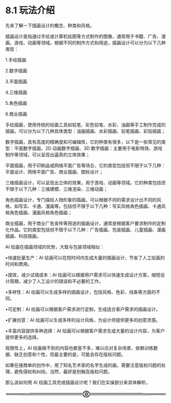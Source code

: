 # 8.1 玩法介绍

先来了解一下插画设计的概念、种类和风格。

插画设计是指通过手绘或计算机绘图等方式制作的图像，通常用于书籍、广告、漫画、游戏、动画等领域。根据不同的制作方式和用途，插画设计可以分为以下几种类型：

1.手绘插画

2.数字插画

3.平面插画

4.三维插画

5.角色插画

6.商业插画

手绘插画，使用传统的绘画工具如铅笔、彩色铅笔、水彩、油画等手工制作完成的插画，可以分为以下几种具体类型：油画插画、水彩插画、铅笔插画、彩铅插画；

数字插画，具有高度的精确度和可编辑性，它的种类有很多，以下是一些常见的类型：平面数字插画、2D 动画数字插画、3D 数字插画：主要用于电影特效、游戏制作等领域，可以呈现出逼真的立体效果；

平面插画，用于印刷品或网络平面广告等场合，它的类型包括但不限于以下几种：平面设计、网络平面广告、商业插画、图标设计；

三维插画设计，可以呈现出立体的效果，用于游戏、动画等领域。它的种类包括但不限于以下几种：三维建模、三维渲染、三维动画；

角色插画设计，专门描绘人物形象的插画，可以根据不同的需求设计出不同的风格，如写实、卡通、漫画等。包括但不限于以下几种：写实风格角色插画、卡通风格角色插画、漫画风格角色插画；

商业插画，用于商业广告宣传等用途的插画设计，通常是根据客户要求制作的定制化作品。它的类型包括但不限于以下几种：广告插画、包装插画、儿童插画、漫画插画、科技插画。

AI 绘画在插画领域的优势，大致与包装领域相似：

•快速批量生产：AI 绘画可以在短时间内生成大量的插画设计，节省了人工绘画的时间和费用。

•提效，减少试错成本：AI 绘画可以根据用户需求可以快速生成设计方案，缩短设计周期，减少了人工设计的错误和不必要的工作。

•多样性：AI 绘画可以生成多样的插画设计，包括风格、色彩、线条等方面的不同。

•可定制：AI 绘画可以根据客户需求进行定制，生成适合客户需求的插画设计。

•扩展创意：AI 绘画可以生成多样的设计风格，为设计师提供更多的创意灵感。

•丰富内容提供多种选择：AI 绘画可以根据客户需求生成大量的设计内容，为客户提供更多的选择。

局限性上，AI 绘画做不到的内容也都差不多，难以应对复杂场景、依赖训练数据、缺乏创意和个性，但最主要的是，可能会存在版权问题。

如果在接商单的创作中，用了知名艺术家的名字生成的画，需要注意版权问题的处理，避免侵权和纠纷。当然，最好是别触及版权问题。

那么该如何用 AI 绘画工具完成插画设计呢？我们在实操部分来具体解析。

![](img/e12d1c8b9f4ffdf6c4edf913cceed533.png)